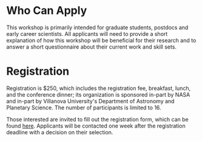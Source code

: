 # Who Can Apply
This workshop is primarily intended for graduate students, postdocs and early career scientists. All applicants will need to provide a short explanation of how this workshop will be beneficial for their research and to answer a short questionnaire about their current work and skill sets.

# Registration
Registration is $250, which includes the registration fee, breakfast, lunch, and the conference dinner; its organization is sponsored in-part by NASA and in-part by Villanova University's Department of Astronomy and Planetary Science. The number of participants is limited to 16.

Those interested are invited to fill out the registration form, which can be found [here](https://docs.google.com/forms/d/e/1FAIpQLSfWKv6d69TFnBGM0PUbNPpRDpbgTjMs4DuBkUmEm4OdrcxOHg/viewform?usp=sf_link). Applicants will be contacted one week after the registration deadline with a decision on their selection.
